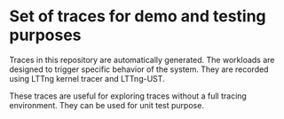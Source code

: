 # Set of traces for demo and testing purposes

Traces in this repository are automatically generated. The workloads are designed to trigger specific behavior of the system. They are recorded using LTTng kernel tracer and LTTng-UST.

These traces are useful for exploring traces without a full tracing environment. They can be used for unit test purpose.
